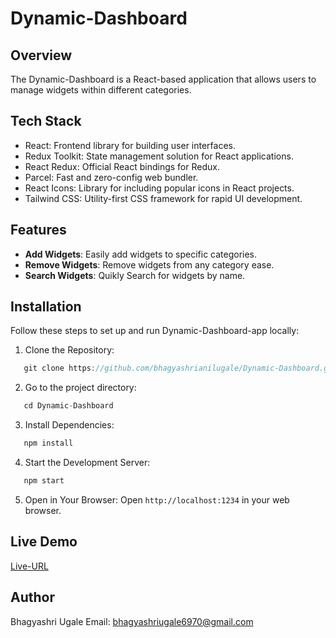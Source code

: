# Dynamic-Dashboard

## Overview

The Dynamic-Dashboard is a React-based application that allows users to manage widgets within different categories.

## Tech Stack
- React: Frontend library for building user interfaces.
- Redux Toolkit: State management solution for React applications.
- React Redux: Official React bindings for Redux.
- Parcel: Fast and zero-config web bundler.
- React Icons: Library for including popular icons in React projects.
- Tailwind CSS: Utility-first CSS framework for rapid UI development.

## Features
- **Add Widgets**: Easily add widgets to specific categories.
- **Remove Widgets**: Remove widgets from any category ease.
- **Search Widgets**: Quikly Search for widgets by name.

## Installation
Follow these steps to set up and run Dynamic-Dashboard-app locally:

1. Clone the Repository:
 ```javascript
    git clone https://github.com/bhagyashrianilugale/Dynamic-Dashboard.git
 ```
2. Go to the project directory:
 ```javascript
    cd Dynamic-Dashboard
 ```
 3. Install Dependencies:
```javascript
   npm install
```
4. Start the Development Server:
```javascript
   npm start
```
5. Open in Your Browser: Open `http://localhost:1234` in your web browser.

## Live Demo
   [ Live-URL](https://dynamic-dashboardbau.netlify.app/)
   
## Author
Bhagyashri Ugale
Email: bhagyashriugale6970@gmail.com
